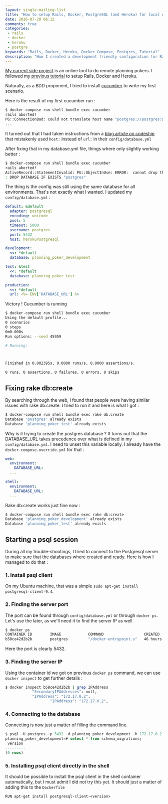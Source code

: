 ```yaml
---
layout: single-mailing-list
title: "How to setup Rails, Docker, PostgreSQL (and Heroku) for local development ?"
date: 2016-07-20 06:12
comments: true
categories:
 - rails
 - docker
 - heroku
 - postgre
keywords: "Rails, Docker, Heroku, Docker Compose, Postgres, Tutorial"
description: "How I created a development friendly configuration for Rails, Postgres, Heroku and Docker"
---
```

[My current side project](https://github.com/philou/planning_poker) is an online tool to do remote planning pokers. I followed my [previous tutorial](/how-to-boot-a-new-rails-project-with-docker-and-heroku/) to setup Rails, Docker and Heroku.

Naturally, as a BDD proponent, I tried to install [cucumber](https://cucumber.io) to write my first scenario.

Here is the result of my first cucumber run :

```bash
$ docker-compose run shell bundle exec cucumber
rails aborted!
PG::ConnectionBad: could not translate host name "postgres://postgres:@herokuPostgresql:5432/postgres" to address: Name or service not known
...
```

It turned out that I had taken instructions from a [blog article on codeship](https://blog.codeship.com/deploying-docker-rails-app/) that mistakenly used ```host:``` instead of ```url:``` in their ```config/database.yml```

After fixing that in my database.yml file, things where only slightly working better :

```bash
$ docker-compose run shell bundle exec cucumber
rails aborted!
ActiveRecord::StatementInvalid: PG::ObjectInUse: ERROR:  cannot drop the currently open database
: DROP DATABASE IF EXISTS "postgres"
```

The thing is the config was still using the same database for all environments. That's not exactly what I wanted. I updated my ```config/database.yml``` :

```yaml
default: &default
  adapter: postgresql
  encoding: unicode
  pool: 5
  timeout: 5000
  username: postgres
  port: 5432
  host: herokuPostgresql

development:
  <<: *default
  database: planning_poker_development

test: &test
  <<: *default
  database: planning_poker_test

production:
  <<: *default
  url: <%= ENV['DATABASE_URL'] %>
```

Victory ! Cucumber is running

```bash
$ docker-compose run shell bundle exec cucumber
Using the default profile...
0 scenarios
0 steps
0m0.000s
Run options: --seed 45959

# Running:



Finished in 0.002395s, 0.0000 runs/s, 0.0000 assertions/s.

0 runs, 0 assertions, 0 failures, 0 errors, 0 skips
```

## Fixing rake db:create

By searching through the web, I found that people were having similar issues with rake db:create. I tried to run it and here is what I got :

```bash
$ docker-compose run shell bundle exec rake db:create
Database 'postgres' already exists
Database 'planning_poker_test' already exists
```

Why is it trying to create the postgres database ? It turns out that the DATABASE_URL takes precedence over what is defined in my ```config/database.yml```. I need to unset this variable locally. I already have the ```docker-compose.override.yml``` for that :

```yaml
web:
  environment:
    DATABASE_URL:
  ...

shell:
  environment:
    DATABASE_URL:
  ...
```

Rake db:create works just fine now :

```bash
$ docker-compose run shell bundle exec rake db:create
Database 'planning_poker_development' already exists
Database 'planning_poker_test' already exists
```

## Starting a psql session

During all my trouble-shootings, I tried to connect to the Postgresql server to make sure that the databases where created and ready. Here is how I managed to do that :

### 1. Install psql client

On my Ubuntu machine, that was a simple ```sudo apt-get install postgresql-client-9.4```.

### 2. Finding the server port

The port can be found through ```config/database.yml``` or through ```docker ps```. Let's use the later, as we'll need it to find the server IP as well.

```bash
$ docker ps
CONTAINER ID        IMAGE            COMMAND                  CREATED             STATUS              PORTS           NAMES
b58ce42d2b2b        postgres         "/docker-entrypoint.s"   46 hours ago        Up 46 hours         5432/tcp        planningpoker_herokuPostgresql_1
```

Here the port is clearly 5432.

### 3. Finding the server IP

Using the container id we got on previous ```docker ps``` command, we can use ```docker inspect``` to get further details :

```bash
$ docker inspect b58ce42d2b2b | grep IPAddress
            "SecondaryIPAddresses": null,
            "IPAddress": "172.17.0.2",
                    "IPAddress": "172.17.0.2",
```

### 4. Connecting to the database

Connecting is now just a matter of filling the command line.

```sql
$ psql -U postgres -p 5432 -d planning_poker_development -h 172.17.0.2
planning_poker_development=# select * from schema_migrations;
 version
---------
(0 rows)
```

### 5. Installing psql client directly in the shell

It should be possible to install the psql client in the shell container automatically, but I must admit I did not try this yet. It should just a matter of adding this to the ```Dockerfile```

```
RUN apt-get install postgresql-client-<version>
```
